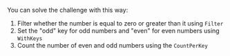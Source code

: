 You can solve the challenge with this way:
1. Filter whether the number is equal to zero or greater than it using `Filter`
2. Set the "odd" key for odd numbers and "even" for even numbers using `WithKeys`
3. Count the number of even and odd numbers using the `CountPerKey`